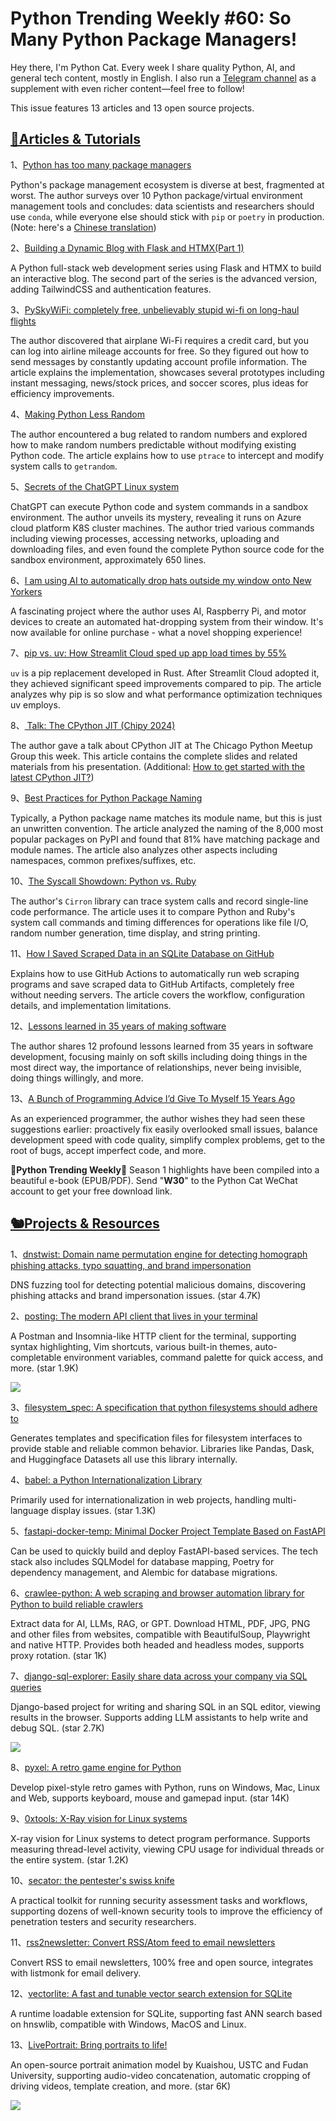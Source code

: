 # Python Trending Weekly #60: So Many Python Package Managers!

Hey there, I'm Python Cat. Every week I share quality Python, AI, and general tech content, mostly in English. I also run a [Telegram channel](https://t.me/pythontrendingweekly) as a supplement with even richer content—feel free to follow!

This issue features 13 articles and 13 open source projects.

## [🦄Articles & Tutorials](https://xiaobot.net/p/python_weekly)

1、[Python has too many package managers](https://dublog.net/blog/so-many-python-package-managers/)

Python's package management ecosystem is diverse at best, fragmented at worst. The author surveys over 10 Python package/virtual environment management tools and concludes: data scientists and researchers should use `conda`, while everyone else should stick with `pip` or `poetry` in production. (Note: here's a [Chinese translation](https://juejin.cn/post/7389651690306338857))

2、[Building a Dynamic Blog with Flask and HTMX(Part 1)](https://devtoys.io/2024/06/30/building-a-dynamic-blog-with-flask-and-htmx/)

A Python full-stack web development series using Flask and HTMX to build an interactive blog. The second part of the series is the advanced version, adding TailwindCSS and authentication features.

3、[PySkyWiFi: completely free, unbelievably stupid wi-fi on long-haul flights](https://robertheaton.com/pyskywifi/)

The author discovered that airplane Wi-Fi requires a credit card, but you can log into airline mileage accounts for free. So they figured out how to send messages by constantly updating account profile information. The article explains the implementation, showcases several prototypes including instant messaging, news/stock prices, and soccer scores, plus ideas for efficiency improvements.

4、[Making Python Less Random](https://healeycodes.com/making-python-less-random)

The author encountered a bug related to random numbers and explored how to make random numbers predictable without modifying existing Python code. The article explains how to use `ptrace` to intercept and modify system calls to `getrandom`.

5、[Secrets of the ChatGPT Linux system](https://incoherency.co.uk/blog/stories/chatgpt-linux.html)

ChatGPT can execute Python code and system commands in a sandbox environment. The author unveils its mystery, revealing it runs on Azure cloud platform K8S cluster machines. The author tried various commands including viewing processes, accessing networks, uploading and downloading files, and even found the complete Python source code for the sandbox environment, approximately 650 lines.

6、[I am using AI to automatically drop hats outside my window onto New Yorkers](https://dropofahat.zone/)

A fascinating project where the author uses AI, Raspberry Pi, and motor devices to create an automated hat-dropping system from their window. It's now available for online purchase - what a novel shopping experience!

7、[pip vs. uv: How Streamlit Cloud sped up app load times by 55%](https://blog.streamlit.io/python-pip-vs-astral-uv/)

`uv` is a pip replacement developed in Rust. After Streamlit Cloud adopted it, they achieved significant speed improvements compared to pip. The article analyzes why pip is so slow and what performance optimization techniques uv employs.

8、[ Talk: The CPython JIT (Chipy 2024)](https://jeff.glass/post/chipyjit2024/)

The author gave a talk about CPython JIT at The Chicago Python Meetup Group this week. This article contains the complete slides and related materials from his presentation. (Additional: [How to get started with the latest CPython JIT?](https://jeff.glass/post/try-cpython-jit/))

9、[Best Practices for Python Package Naming](https://joshcannon.me/2024/07/05/package-names.html)

Typically, a Python package name matches its module name, but this is just an unwritten convention. The article analyzed the naming of the 8,000 most popular packages on PyPI and found that 81% have matching package and module names. The article also analyzes other aspects including namespaces, common prefixes/suffixes, etc.

10、[The Syscall Showdown: Python vs. Ruby](https://blog.mattstuchlik.com/2024/07/07/syscall-showdown.html)

The author's `Cirron` library can trace system calls and record single-line code performance. The article uses it to compare Python and Ruby's system call commands and timing differences for operations like file I/O, random number generation, time display, and string printing.

11、[How I Saved Scraped Data in an SQLite Database on GitHub](https://jerrynsh.com/how-i-saved-scraped-data-in-an-sqlite-database-on-github/)

Explains how to use GitHub Actions to automatically run web scraping programs and save scraped data to GitHub Artifacts, completely free without needing servers. The article covers the workflow, configuration details, and implementation limitations.

12、[Lessons learned in 35 years of making software](https://dev.jimgrey.net/2024/07/03/lessons-learned-in-35-years-of-making-software)

The author shares 12 profound lessons learned from 35 years in software development, focusing mainly on soft skills including doing things in the most direct way, the importance of relationships, never being invisible, doing things willingly, and more.

13、[A Bunch of Programming Advice I’d Give To Myself 15 Years Ago](https://mbuffett.com/posts/programming-advice-younger-self/)

As an experienced programmer, the author wishes they had seen these suggestions earlier: proactively fix easily overlooked small issues, balance development speed with code quality, simplify complex problems, get to the root of bugs, accept imperfect code, and more.

🎁**Python Trending Weekly**🎁 Season 1 highlights have been compiled into a beautiful e-book (EPUB/PDF). Send "**W30**" to the Python Cat WeChat account to get your free download link.

## [🐿️Projects & Resources](https://xiaobot.net/p/python_weekly)

1、[dnstwist: Domain name permutation engine for detecting homograph phishing attacks, typo squatting, and brand impersonation](https://github.com/elceef/dnstwist)

DNS fuzzing tool for detecting potential malicious domains, discovering phishing attacks and brand impersonation issues. (star 4.7K)

2、[posting: The modern API client that lives in your terminal](https://github.com/darrenburns/posting)

A Postman and Insomnia-like HTTP client for the terminal, supporting syntax highlighting, Vim shortcuts, various built-in themes, auto-completable environment variables, command palette for quick access, and more. (star 1.9K)

![](https://img.pythoncat.top/2024-07-12_posting.png)

3、[filesystem_spec: A specification that python filesystems should adhere to](https://github.com/fsspec/filesystem_spec)

Generates templates and specification files for filesystem interfaces to provide stable and reliable common behavior. Libraries like Pandas, Dask, and Huggingface Datasets all use this library internally.

4、[babel: a Python Internationalization Library](https://github.com/python-babel/babel)

Primarily used for internationalization in web projects, handling multi-language display issues. (star 1.3K)

5、[fastapi-docker-temp: Minimal Docker Project Template Based on FastAPI](https://github.com/liseami/fastapi-docker-temp)

Can be used to quickly build and deploy FastAPI-based services. The tech stack also includes SQLModel for database mapping, Poetry for dependency management, and Alembic for database migrations.

6、[crawlee-python: A web scraping and browser automation library for Python to build reliable crawlers](https://github.com/apify/crawlee-python)

Extract data for AI, LLMs, RAG, or GPT. Download HTML, PDF, JPG, PNG and other files from websites, compatible with BeautifulSoup, Playwright and native HTTP. Provides both headed and headless modes, supports proxy rotation. (star 1K)

7、[django-sql-explorer: Easily share data across your company via SQL queries](https://github.com/explorerhq/django-sql-explorer)

Django-based project for writing and sharing SQL in an SQL editor, viewing results in the browser. Supports adding LLM assistants to help write and debug SQL. (star 2.7K)

![](https://img.pythoncat.top/django-sql-explorer.png)

8、[pyxel: A retro game engine for Python](https://github.com/kitao/pyxel)

Develop pixel-style retro games with Python, runs on Windows, Mac, Linux and Web, supports keyboard, mouse and gamepad input. (star 14K)

9、[0xtools: X-Ray vision for Linux systems](https://github.com/tanelpoder/0xtools)

X-ray vision for Linux systems to detect program performance. Supports measuring thread-level activity, viewing CPU usage for individual threads or the entire system. (star 1.2K)

10、[secator: the pentester's swiss knife](https://github.com/freelabz/secator)

A practical toolkit for running security assessment tasks and workflows, supporting dozens of well-known security tools to improve the efficiency of penetration testers and security researchers.

11、[rss2newsletter: Convert RSS/Atom feed to email newsletters](https://github.com/ElliotKillick/rss2newsletter)

Convert RSS to email newsletters, 100% free and open source, integrates with listmonk for email delivery.

12、[vectorlite: A fast and tunable vector search extension for SQLite](https://github.com/1yefuwang1/vectorlite)

A runtime loadable extension for SQLite, supporting fast ANN search based on hnswlib, compatible with Windows, MacOS and Linux.

13、[LivePortrait: Bring portraits to life!](https://github.com/KwaiVGI/LivePortrait)

An open-source portrait animation model by Kuaishou, USTC and Fudan University, supporting audio-video concatenation, automatic cropping of driving videos, template creation, and more. (star 6K)

![](https://img.pythoncat.top/LivePortrait-showcase.gif)
